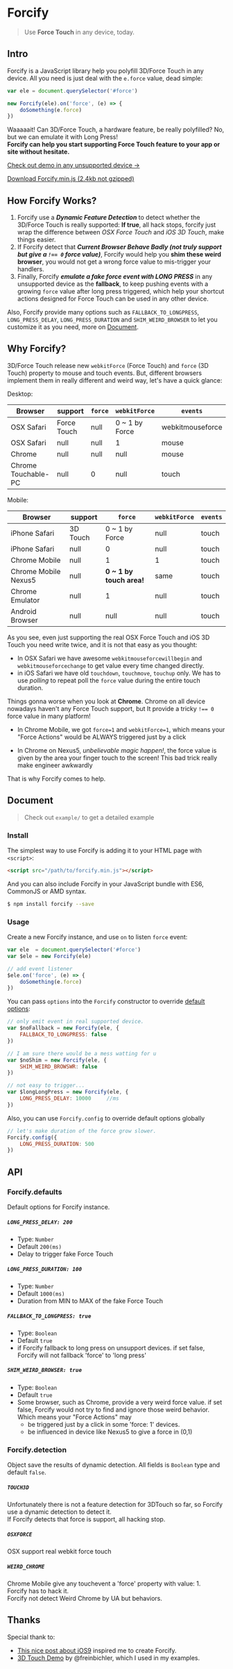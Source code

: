 # Forcify

> Use **Force Touch** in any device, today.


## Intro

Forcify is a JavaScript library help you polyfill 3D/Force Touch in any device. All you need is just deal with the `e.force` value, dead simple:

```javascript
var ele = document.querySelector('#force')

new Forcify(ele).on('force', (e) => {
    doSomething(e.force)
})
```

Waaaaait! Can 3D/Force Touch, a hardware feature, be really polyfilled? No, but we can emulate it with Long Press!   
**Forcify can help you start supporting Force Touch feature to your app or site without hesitate.**   

[Check out demo in any unsupported device →](http://huangxuan.me/forcify)  

[Download Forcify.min.js (2.4kb not gzipped)](http://huangxuan.me/forcify/dist/forcify.min.js)


## How Forcify Works?

1. Forcify use a ***Dynamic Feature Detection*** to detect whether the 3D/Force Touch is really supported: **If true**, all hack stops, forcify just wrap the difference between *OSX Force Touch* and *iOS 3D Touch*, make things easier.
2. If Forcify detect that ***Current Browser Behave Badly (not truly support but give a `!== 0` force value)***, Forcify would help you **shim these weird browser**, you would not get a wrong force value to mis-trigger your handlers.
3. Finally, Forcify ***emulate a fake force event with LONG PRESS*** in any unsupported device as the **fallback**, to keep pushing events with a growing `force` value after long press triggered, which help your shortcut actions designed for Force Touch can be used in any other device.

Also, Forcify provide many options such as `FALLBACK_TO_LONGPRESS`, `LONG_PRESS_DELAY`, `LONG_PRESS_DURATION` and `SHIM_WEIRD_BROWSER` to let you customize it as you need, more on [Document](#document).


## Why Forcify?

3D/Force Touch release new `webkitForce` (Force Touch) and `force` (3D Touch) property to mouse and touch events. But, different browsers implement them in really different and weird way, let's have a quick glance:

Desktop:

Browser | support |`force` | `webkitForce` | `events`
------- | ------- | ------ | ------------- | --------
OSX Safari | Force Touch | null  | 0 ~ 1 by Force | webkitmouseforce
OSX Safari | null        | null  | 1              | mouse
Chrome     | null        | null  | null           | mouse
Chrome Touchable-PC | null | 0   | null           | touch

Mobile:

Browser | support |`force` | `webkitForce` | `events`
------- | ------- | ------ | ------------- | --------
iPhone Safari        | 3D Touch | 0 ~ 1 by Force       | null | touch
iPhone Safari        | null | 0                        | null | touch
Chrome Mobile        | null | 1                        | 1    | touch
Chrome Mobile Nexus5 | null | **0 ~ 1 by touch area!** | same | touch
Chrome Emulator      | null | 1                        | null | touch
Android Browser      | null | null                     | null | touch



As you see, even just supporting the real OSX Force Touch and iOS 3D Touch you need write twice, and it is not that easy as you thought:

- In OSX Safari we have awesome `webkitmouseforcewillbegin` and `webkitmouseforcechange` to get value every time changed directly.
- in iOS Safari we have old `touchdown`, `touchmove`, `touchup` only. We has to use *polling* to repeat poll the `force` value during the entire touch duration.

Things gonna worse when you look at **Chrome**. Chrome on all device nowadays haven't any Force Touch support, but It provide a tricky `!== 0` force value in many platform!

- In Chrome Mobile, we got `force=1` and `webkitForce=1`, which means your "Force Actions" would be ALWAYS triggered just by a click
* In Chrome on Nexus5, *unbelievable magic happen!*, the force value is given by the area your finger touch to the screen! This bad trick really make engineer awkwardly

That is why Forcify comes to help.


## Document

> Check out `example/` to get a detailed example

### Install

The simplest way to use Forcify is adding it to your HTML page with `<script>`:

```html
<script src="/path/to/forcify.min.js"></script>
```

And you can also include Forcify in your JavaScript bundle with ES6, CommonJS or AMD syntax.

```bash
$ npm install forcify --save
```

### Usage

Create a new Forcify instance, and use `on` to listen `force` event:

```javascript
var ele  = document.querySelector('#force')
var $ele = new Forcify(ele)

// add event listener
$ele.on('force', (e) => {
    doSomething(e.force)
})
```

You can pass `options` into the `Forcify` constructor to override [default options](#forcifydefaults):

```javascript
// only emit event in real supported device.
var $noFallback = new Forcify(ele, {
    FALLBACK_TO_LONGPRESS: false
})

// I am sure there would be a mess watting for u
var $noShim = new Forcify(ele, {
	SHIM_WEIRD_BROWSWR: false
})

// not easy to trigger...
var $longLongPress = new Forcify(ele, {
	LONG_PRESS_DELAY: 10000 	//ms
})
```

Also, you can use `Forcify.config` to override default options globally

```javascript
// let's make duration of the force grow slower.
Forcify.config({
	LONG_PRESS_DURATION: 500
})

```

## API


### Forcify.defaults

Default options for Forcify instance.

##### `LONG_PRESS_DELAY: 200`

- Type: `Number`
- Default `200(ms)`
- Delay to trigger fake Force Touch



##### `LONG_PRESS_DURATION: 100`

* Type: `Number`
* Default `1000(ms)`
* Duration from MIN to MAX of the fake Force Touch



##### `FALLBACK_TO_LONGPRESS: true`

* Type: `Boolean`
* Default `true`
* if Forcify fallback to long press on unsupport devices. if set false, Forcify will not fallback 'force' to 'long press'


##### `SHIM_WEIRD_BROWSER: true`

* Type: `Boolean`
* Default `true`
* Some browser, such as Chrome, provide a very weird force value.  if set false, Forcify would not try to find and ignore those weird behavior. Which means your "Force Actions" may
	- be triggered just by a click in some 'force: 1' devices.
	- be influenced in device like Nexus5 to give a force in (0,1)


### Forcify.detection

Object save the results of dynamic detection. All fields is `Boolean` type and default `false`.

##### `TOUCH3D`

Unfortunately there is not a feature detection for 3DTouch so far, so Forcify use a dynamic detection to detect it.  
If Forcify detects that force is support, all hacking stop.


##### `OSXFORCE`

OSX support real webkit force touch


##### `WEIRD_CHROME`

Chrome Mobile give any touchevent a 'force' property with value: 1.   
Forcify has to hack it.  
Forcify not detect Weird Chrome by UA but behaviors.



## Thanks

Special thank to:

- [This nice post about iOS9](http://www.mobilexweb.com/blog/ios9-safari-for-web-developers) inspired me to create Forcify.
- [3D Touch Demo](https://github.com/freinbichler/3d-touch) by @freinbichler, which I used in my examples.
